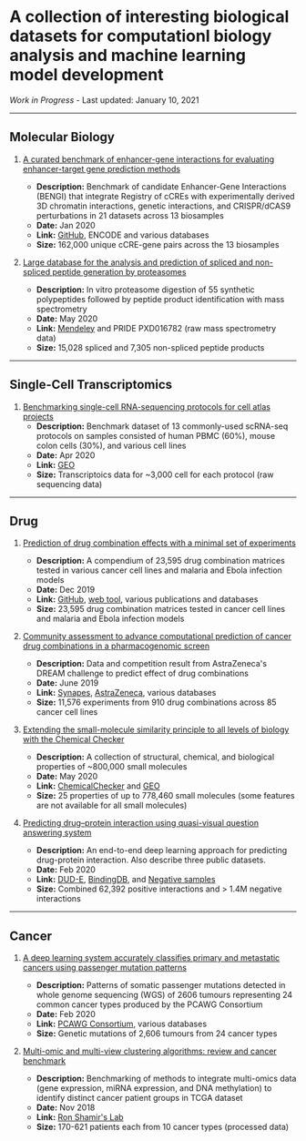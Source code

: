 # A collection of interesting biological datasets for computationl biology analysis and machine learning model development

*Work in Progress* - Last updated: January 10, 2021

---
## Molecular Biology
1. [A curated benchmark of enhancer-gene interactions for evaluating enhancer-target gene prediction methods](https://genomebiology.biomedcentral.com/articles/10.1186/s13059-019-1924-8)
   - **Description:** Benchmark of candidate Enhancer-Gene Interactions (BENGI) that integrate Registry of cCREs with experimentally derived 3D chromatin interactions, genetic interactions, and CRISPR/dCAS9 perturbations in 21 datasets across 13 biosamples
   - **Date:** Jan 2020
   - **Link:** [GitHub](https://github.com/weng-lab/BENGI), ENCODE and various databases
   - **Size:** 162,000 unique cCRE-gene pairs across the 13 biosamples
   
2. [Large database for the analysis and prediction of spliced and non-spliced peptide generation by proteasomes](https://www.nature.com/articles/s41597-020-0487-6)
   - **Description:** In vitro proteasome digestion of 55 synthetic polypeptides followed by peptide product identification with mass spectrometry
   - **Date:** May 2020
   - **Link:** [Mendeley](https://data.mendeley.com/datasets/nr7cs764rc/1) and PRIDE PXD016782 (raw mass spectrometry data)
   - **Size:** 15,028 spliced and 7,305 non-spliced peptide products

---
## Single-Cell Transcriptomics
1. [Benchmarking single-cell RNA-sequencing protocols for cell atlas projects](https://www.nature.com/articles/s41587-020-0469-4)
   - **Description:** Benchmark dataset of 13 commonly-used scRNA-seq protocols on samples consisted of human PBMC (60%), mouse colon cells (30%), and various cell lines
   - **Date:** Apr 2020
   - **Link:** [GEO](https://www.ncbi.nlm.nih.gov/geo/query/acc.cgi?acc=GSE133549)
   - **Size:** Transcriptoics data for ~3,000 cell for each protocol (raw sequencing data)

---
## Drug
1. [Prediction of drug combination effects with a minimal set of experiments](https://www.nature.com/articles/s42256-019-0122-4)
   - **Description:** A compendium of 23,595 drug combination matrices tested in various cancer cell lines and malaria and Ebola infection models
   - **Date:** Dec 2019
   - **Link:** [GitHub](https://github.com/IanevskiAleksandr/DECREASE/tree/master/210_Novel_Anticancer_combinations), [web tool](http://decrease.fimm.fi/data_availability), various publications and databases
   - **Size:** 23,595 drug combination matrices tested in cancer cell lines and malaria and Ebola infection models
   
2. [Community assessment to advance computational prediction of cancer drug combinations in a pharmacogenomic screen](https://www.nature.com/articles/s41467-019-09799-2)
   - **Description:** Data and competition result from AstraZeneca's DREAM challenge to predict effect of drug combinations
   - **Date:** June 2019
   - **Link:** [Synapes](https://www.synapse.org/DrugCombinationChallenge), [AstraZeneca](https://openinnovation.astrazeneca.com/data-library.html), various databases
   - **Size:** 11,576 experiments from 910 drug combinations across 85 cancer cell lines

3. [Extending the small-molecule similarity principle to all levels of biology with the Chemical Checker](https://www.nature.com/articles/s41587-020-0502-7)
   - **Description:** A collection of structural, chemical, and biological properties of ~800,000 small molecules
   - **Date:** May 2020
   - **Link:** [ChemicalChecker](https://chemicalchecker.org) and [GEO](https://www.ncbi.nlm.nih.gov/geo/query/acc.cgi?acc=GSE137202)
   - **Size:** 25 properties of up to 778,460 small molecules (some features are not available for all small molecules)
   
4. [Predicting drug–protein interaction using quasi-visual question answering system](https://www.nature.com/articles/s42256-020-0152-y)
   - **Description:** An end-to-end deep learning approach for predicting drug-protein interaction. Also describe three public datasets.
   - **Date:** Feb 2020
   - **Link:** [DUD-E](https://pubs.acs.org/doi/10.1021/jm300687e), [BindingDB](https://academic.oup.com/nar/article/44/D1/D1045/2502601), and [Negative samples](https://academic.oup.com/bioinformatics/article/31/12/i221/216307)
   - **Size:** Combined 62,392 positive interactions and > 1.4M negative interactions

---
## Cancer
1. [A deep learning system accurately classifies primary and metastatic cancers using passenger mutation patterns](https://www.nature.com/articles/s41467-019-13825-8)
   - **Description:** Patterns of somatic passenger mutations detected in whole genome sequencing (WGS) of 2606 tumours representing 24 common cancer types produced by the PCAWG Consortium
   - **Date:** Feb 2020
   - **Link:** [PCAWG Consortium](https://dcc.icgc.org/releases/PCAWG), various databases
   - **Size:** Genetic mutations of 2,606 tumours from 24 cancer types
   
2. [Multi-omic and multi-view clustering algorithms: review and cancer benchmark](https://academic.oup.com/nar/article/46/20/10546/5123392)
   - **Description:** Benchmarking of methods to integrate multi-omics data (gene expression, miRNA expression, and DNA methylation) to identify distinct cancer patient groups in TCGA dataset
   - **Date:** Nov 2018
   - **Link:** [Ron Shamir's Lab](http://acgt.cs.tau.ac.il/multi_omic_benchmark/download.html)
   - **Size:** 170-621 patients each from 10 cancer types (processed data)
